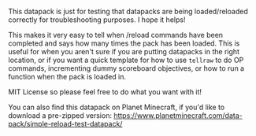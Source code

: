 This datapack is just for testing that datapacks are being loaded/reloaded correctly for troubleshooting purposes. I hope it helps!

This makes it very easy to tell when /reload commands have been completed and says how many times the pack has been loaded. This is useful for when you aren't sure if you are putting datapacks in the right location, or if you want a quick template for how to use `tellraw` to do OP commands, incrementing dummy scoreboard objectives, or how to run a function when the pack is loaded in.

MIT License so please feel free to do what you want with it!

You can also find this datapack on Planet Minecraft, if you'd like to download a pre-zipped version: https://www.planetminecraft.com/data-pack/simple-reload-test-datapack/

